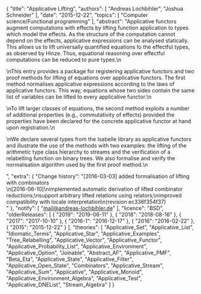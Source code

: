 {
    "title": "Applicative Lifting",
    "authors": [
        "Andreas Lochbihler",
        "Joshua Schneider"
    ],
    "date": "2015-12-22",
    "topics": [
        "Computer science/Functional programming"
    ],
    "abstract": "Applicative functors augment computations with effects by lifting function application to types which model the effects.  As the structure of the computation cannot depend on the effects, applicative expressions can be analysed statically.  This allows us to lift universally quantified equations to the effectful types, as observed by Hinze. Thus, equational reasoning over effectful computations can be reduced to pure types.\n</p><p>\nThis entry provides a package for registering applicative functors and two proof methods for lifting of equations over applicative functors. The first method normalises applicative expressions according to the laws of applicative functors. This way, equations whose two sides contain the same list of variables can be lifted to every applicative functor.\n</p><p>\nTo lift larger classes of equations, the second method exploits a number of additional properties (e.g., commutativity of effects) provided the properties have been declared for the concrete applicative functor at hand upon registration.\n</p><p>\nWe declare several types from the Isabelle library as applicative functors and illustrate the use of the methods with two examples: the lifting of the arithmetic type class hierarchy to streams and the verification of a relabelling function on binary trees. We also formalise and verify the normalisation algorithm used by the first proof method.\n</p>",
    "extra": {
        "Change history": "[2016-03-03] added formalisation of lifting with combinators<br>\n[2016-06-10]\nimplemented automatic derivation of lifted combinator reductions;\nsupport arbitrary lifted relations using relators;\nimproved compatibility with locale interpretation\n(revision ec336f354f37)<br>"
    },
    "notify": [
        "mail@andreas-lochbihler.de"
    ],
    "licence": "BSD",
    "olderReleases": [
        {
            "2019": "2019-06-11"
        },
        {
            "2018": "2018-08-16"
        },
        {
            "2017": "2017-10-10"
        },
        {
            "2016-1": "2016-12-17"
        },
        {
            "2016": "2016-02-22"
        },
        {
            "2015": "2015-12-22"
        }
    ],
    "theories": [
        "Applicative_Set",
        "Applicative_List",
        "Idiomatic_Terms",
        "Applicative_Star",
        "Applicative_Examples",
        "Tree_Relabelling",
        "Applicative_Vector",
        "Applicative_Functor",
        "Applicative_Probability_List",
        "Applicative_Environment",
        "Applicative_Option",
        "Joinable",
        "Abstract_AF",
        "Applicative_PMF",
        "Beta_Eta",
        "Applicative_State",
        "Applicative_Filter",
        "Applicative_Open_State",
        "Combinators",
        "Applicative_Stream",
        "Applicative_Sum",
        "Applicative",
        "Applicative_Monoid",
        "Applicative_Environment_Algebra",
        "Applicative_Test",
        "Applicative_DNEList",
        "Stream_Algebra"
    ]
}